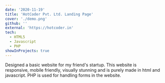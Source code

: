 ```yaml
---
date: '2020-11-19'
title: 'HotCoder Pvt. Ltd. Landing Page'
cover: './demo.png'
github: ''
external: 'https://hotcoder.in'
tech:
  - HTML5
  - Javascript
  - PHP
showInProjects: true
---
```


Designed a basic website for my friend's startup. This website is responsive, mobile friendly, visually stunning and is purely made in html and javascript. PHP is used for handling forms in the website.
